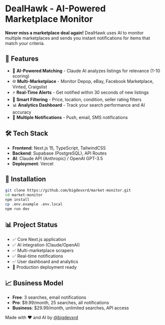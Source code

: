 # DealHawk - AI-Powered Marketplace Monitor

**Never miss a marketplace deal again!** DealHawk uses AI to monitor multiple marketplaces and sends you instant notifications for items that match your criteria.

## 🚀 Features

- 🤖 **AI-Powered Matching** - Claude AI analyzes listings for relevance (1-10 scoring)
- 🌐 **Multi-Marketplace** - Monitor Depop, eBay, Facebook Marketplace, Vinted, Craigslist
- ⚡ **Real-Time Alerts** - Get notified within 30 seconds of new listings
- 🎯 **Smart Filtering** - Price, location, condition, seller rating filters
- 📊 **Analytics Dashboard** - Track your search performance and AI accuracy
- 💬 **Multiple Notifications** - Push, email, SMS notifications

## 🛠️ Tech Stack

- **Frontend**: Next.js 15, TypeScript, TailwindCSS
- **Backend**: Supabase (PostgreSQL), API Routes
- **AI**: Claude API (Anthropic) / OpenAI GPT-3.5
- **Deployment**: Vercel

## 🔧 Installation

```bash
git clone https://github.com/bigdevxrd/market-monitor.git
cd market-monitor
npm install
cp .env.example .env.local
npm run dev
```

## 📊 Project Status

- ✅ Core Next.js application
- ✅ AI integration (Claude/OpenAI)
- ✅ Multi-marketplace scrapers
- ✅ Real-time notifications
- ✅ User dashboard and analytics
- 🔄 Production deployment ready

## 📈 Business Model

- **Free**: 3 searches, email notifications
- **Pro**: $9.99/month, 25 searches, all notifications  
- **Business**: $29.99/month, unlimited searches, API access

Made with ❤️ and AI by [@bigdevxrd](https://github.com/bigdevxrd)
